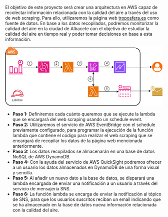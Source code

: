 El objetivo de este proyecto será crear una arquitectura en AWS capaz de recolectar información relacionada con la calidad del aire a través del uso de web scraping. Para ello, utilizaremos la página web [troposfera.es](https://troposfera.es/datos/dev-albacete/#/dashboard) como fuente de datos. En base a los datos recopilados, podremos monitorizar la calidad del aire en la ciudad de Albacete con el objetivo de estudiar la calidad del aire en tiempo real y poder tomar decisiones en base a esta información.

![AWS Architecture here](https://github.com/mbrazalez/aws-airquality-monitior/blob/main/diagrama.png)

- **Paso 1:** Definiremos cada cuánto queremos que se ejecute la lambda que se encargará del web scraping usando un schedule event.
- **Paso 2:** Utilizaremos el servicio de AWS EventBridge con el schedule previamente configurado, para programar la ejecución de la función lambda que contiene el código para realizar el web scraping que se encargará de recopilar los datos de la página web mencionada anteriormente.
- **Paso 3:** Los datos recopilados se almacenarán en una base de datos NoSQL de AWS DynamoDB.
- **Paso 4:** Con la ayuda del servicio de AWS QuickSight podremos ofrecer a un usuario los datos almacenados en DynamoDB de una forma visual y sencilla.
- **Paso 5:** Al añadir un nuevo dato a la base de datos, se disparará una lambda encargada de enviar una notificación a un usuario a través del servicio de mensajería SNS.
- **Paso 6:** La función lambda se encarga de enviar la notificación al tópico de SNS, para que los usuarios suscritos reciban un email indicando que se ha almacenado en la base de datos nueva información relacionada con la calidad del aire.

